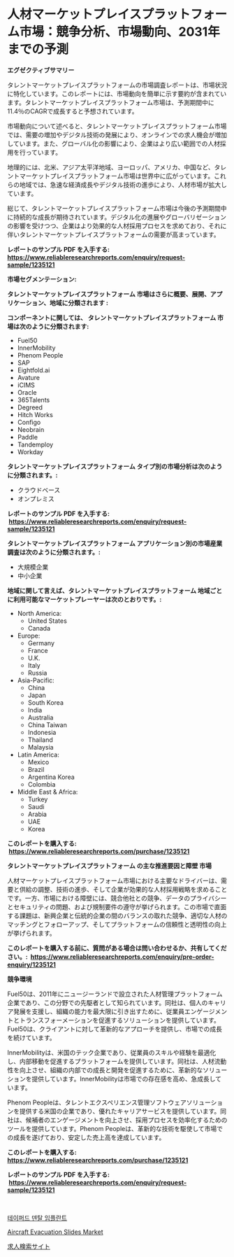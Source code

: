 <p><h1>人材マーケットプレイスプラットフォーム市場：競争分析、市場動向、2031年までの予測</h1></p><p><strong>エグゼクティブサマリー</strong></p>
<p><p>タレントマーケットプレイスプラットフォームの市場調査レポートは、市場状況に特化しています。このレポートには、市場動向を簡単に示す要約が含まれています。タレントマーケットプレイスプラットフォーム市場は、予測期間中に11.4％のCAGRで成長すると予想されています。</p><p>市場動向について述べると、タレントマーケットプレイスプラットフォーム市場では、需要の増加やデジタル技術の発展により、オンラインでの求人機会が増加しています。また、グローバル化の影響により、企業はより広い範囲での人材採用を行っています。</p><p>地理的には、北米、アジア太平洋地域、ヨーロッパ、アメリカ、中国など、タレントマーケットプレイスプラットフォーム市場は世界中に広がっています。これらの地域では、急速な経済成長やデジタル技術の進歩により、人材市場が拡大しています。</p><p>総じて、タレントマーケットプレイスプラットフォーム市場は今後の予測期間中に持続的な成長が期待されています。デジタル化の進展やグローバリゼーションの影響を受けつつ、企業はより効果的な人材採用プロセスを求めており、それに伴いタレントマーケットプレイスプラットフォームの需要が高まっています。</p></p>
<p><strong>レポートのサンプル PDF を入手する: <a href="https://www.reliableresearchreports.com/enquiry/request-sample/1235121">https://www.reliableresearchreports.com/enquiry/request-sample/1235121</a></strong></p>
<p><strong>市場セグメンテーション:</strong></p>
<p><strong> タレントマーケットプレイスプラットフォーム 市場はさらに概要、展開、アプリケーション、地域に分類されます :</strong></p>
<p><strong>コンポーネントに関しては、 タレントマーケットプレイスプラットフォーム 市場は次のように分類されます: &nbsp;</strong></p>
<p><ul><li>Fuel50</li><li>InnerMobility</li><li>Phenom People</li><li>SAP</li><li>Eightfold.ai</li><li>Avature</li><li>iCIMS</li><li>Oracle</li><li>365Talents</li><li>Degreed</li><li>Hitch Works</li><li>Configo</li><li>Neobrain</li><li>Paddle</li><li>Tandemploy</li><li>Workday</li></ul></p>
<p><strong> タレントマーケットプレイスプラットフォーム タイプ別の市場分析は次のように分類されます。:</strong></p>
<p><ul><li>クラウドベース</li><li>オンプレミス</li></ul></p>
<p><strong>レポートのサンプル PDF を入手する: &nbsp;<a href="https://www.reliableresearchreports.com/enquiry/request-sample/1235121">https://www.reliableresearchreports.com/enquiry/request-sample/1235121</a></strong></p>
<p><strong> タレントマーケットプレイスプラットフォーム アプリケーション別の市場産業調査は次のように分類されます。:</strong></p>
<p><ul><li>大規模企業</li><li>中小企業</li></ul></p>
<p><strong>地域に関して言えば、タレントマーケットプレイスプラットフォーム 地域ごとに利用可能なマーケットプレーヤーは次のとおりです。:</strong></p>
<p><ul>
    <li>
        North America:
        <ul>
            <li>United States</li>
            <li>Canada</li>
        </ul>
    </li>
    <li>
        Europe:
        <ul>
            <li>Germany</li>
            <li>France</li>
            <li>U.K.</li>
            <li>Italy</li>
            <li>Russia</li>
        </ul>
    </li>
    <li>
        Asia-Pacific:
        <ul>
            <li>China</li>
            <li>Japan</li>
            <li>South Korea</li>
            <li>India</li>
            <li>Australia</li>
            <li>China Taiwan</li>
            <li>Indonesia</li>
            <li>Thailand</li>
            <li>Malaysia</li>
        </ul>
    </li>
    <li>
        Latin America:
        <ul>
            <li>Mexico</li>
            <li>Brazil</li>
            <li>Argentina Korea</li>
            <li>Colombia</li>
        </ul>
    </li>
    <li>
        Middle East & Africa:
        <ul>
            <li>Turkey</li>
            <li>Saudi</li>
            <li>Arabia</li>
            <li>UAE</li>
            <li>Korea</li>
        </ul>
    </li>
    </ul></p>
<p><strong>このレポートを購入する: &nbsp;<a href="https://www.reliableresearchreports.com/purchase/1235121">https://www.reliableresearchreports.com/purchase/1235121</a></strong></p>
<p><strong>タレントマーケットプレイスプラットフォーム の主な推進要因と障壁 市場</strong></p>
<p><p>人材マーケットプレイスプラットフォーム市場における主要なドライバーは、需要と供給の調整、技術の進歩、そして企業が効果的な人材採用戦略を求めることです。一方、市場における障壁には、競合他社との競争、データのプライバシーとセキュリティの問題、および規制要件の遵守が挙げられます。この市場で直面する課題は、新興企業と伝統的企業の間のバランスの取れた競争、適切な人材のマッチングとフォローアップ、そしてプラットフォームの信頼性と透明性の向上が挙げられます。</p></p>
<p><strong>このレポートを購入する前に、質問がある場合は問い合わせるか、共有してください。:&nbsp; <a href="https://www.reliableresearchreports.com/enquiry/pre-order-enquiry/1235121">https://www.reliableresearchreports.com/enquiry/pre-order-enquiry/1235121</a></strong></p>
<p><strong>競争環境</strong></p>
<p><p>Fuel50は、2011年にニュージーランドで設立された人材管理プラットフォーム企業であり、この分野での先駆者として知られています。同社は、個人のキャリア発展を支援し、組織の能力を最大限に引き出すために、従業員エンゲージメントとトランスフォーメーションを促進するソリューションを提供しています。Fuel50は、クライアントに対して革新的なアプローチを提供し、市場での成長を続けています。</p><p>InnerMobilityは、米国のテック企業であり、従業員のスキルや経験を最適化し、内部移動を促進するプラットフォームを提供しています。同社は、人材流動性を向上させ、組織の内部での成長と開発を促進するために、革新的なソリューションを提供しています。InnerMobilityは市場での存在感を高め、急成長しています。</p><p>Phenom Peopleは、タレントエクスペリエンス管理ソフトウェアソリューションを提供する米国の企業であり、優れたキャリアサービスを提供しています。同社は、候補者のエンゲージメントを向上させ、採用プロセスを効率化するためのツールを提供しています。Phenom Peopleは、革新的な技術を駆使して市場での成長を遂げており、安定した売上高を達成しています。</p></p>
<p><strong>このレポートを購入する: &nbsp; <a href="https://www.reliableresearchreports.com/purchase/1235121">https://www.reliableresearchreports.com/purchase/1235121</a></strong></p>
<p><strong>レポートのサンプル PDF を入手する: &nbsp;<a href="https://www.reliableresearchreports.com/enquiry/request-sample/1235121">https://www.reliableresearchreports.com/enquiry/request-sample/1235121</a></strong><strong></strong></p>
<p>&nbsp;</p>
<p><p><a href="https://github.com/wallacBahrtyinger567686/Market-Research-Report-List-1/blob/main/436424611118.md">테이퍼드 덴탈 임플란트</a></p><p><a href="https://view.publitas.com/reportprime-1/aircraft-evacuation-slides-market-offer-valuable-insights-into-market-size-market-share-market-trends-and-projections-spanning-from-2024-to-2031/">Aircraft Evacuation Slides Market</a></p><p><a href="https://github.com/EthanMorar2011/Market-Research-Report-List-1/blob/main/536562011926.md">求人検索サイト</a></p></p>